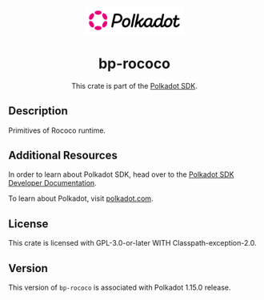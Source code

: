 <div align="center">

<img src="https://raw.githubusercontent.com/paritytech/polkadot-sdk/master/docs/images/Polkadot_Logo_Horizontal_Pink_BlackOnWhite.png" alt="Polkadot logo" width="200">

# bp-rococo

This crate is part of the [Polkadot SDK](https://github.com/paritytech/polkadot-sdk/).

</div>

## Description

Primitives of Rococo runtime.

## Additional Resources

In order to learn about Polkadot SDK, head over to the [Polkadot SDK Developer Documentation](https://paritytech.github.io/polkadot-sdk/master/polkadot_sdk_docs/index.html).

To learn about Polkadot, visit [polkadot.com](https://polkadot.com/).

## License

This crate is licensed with GPL-3.0-or-later WITH Classpath-exception-2.0.

## Version

This version of `bp-rococo` is associated with Polkadot 1.15.0 release.
